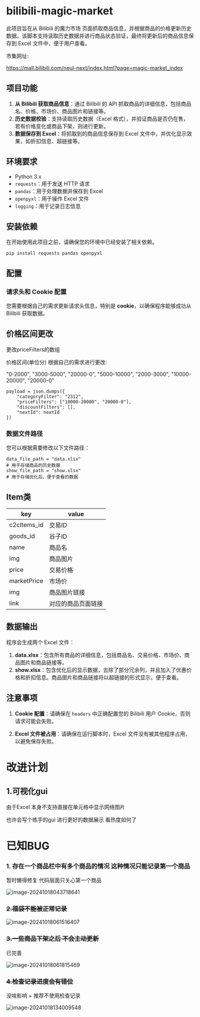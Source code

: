# bilibili-magic-market

此项目旨在从 Bilibili 的魔力市场  页面抓取商品信息，并根据商品的价格更新历史数据。该脚本支持读取历史数据并进行商品状态验证，最终将更新后的商品信息保存到 Excel 文件中，便于用户查看。

市集网址:

https://mall.bilibili.com/neul-next/index.html?page=magic-market_index

## 项目功能

1. **从 Bilibili 获取商品信息**：通过 Bilibili 的 API 抓取商品的详细信息，包括商品名、价格、市场价、商品图片和链接等。
2. **历史数据校验**：支持读取历史数据（Excel 格式），并验证商品是否仍在售，若有价格变化或商品下架，则进行更新。
3. **数据保存到 Excel**：将抓取到的商品信息保存到 Excel 文件中，并优化显示效果，如折扣信息、超链接等。

## 环境要求

- Python 3.x
- `requests`：用于发送 HTTP 请求
- `pandas`：用于处理数据并保存到 Excel
- `openpyxl`：用于操作 Excel 文件
- `logging`：用于记录日志信息

## 安装依赖

在开始使用此项目之前，请确保您的环境中已经安装了相关依赖。

```
pip install requests pandas openpyxl
```

## 配置

### 请求头和 Cookie 配置

您需要根据自己的需求更新请求头信息，特别是 **cookie**，以确保程序能够成功从 Bilibili 获取数据。

## 价格区间更改

更改priceFilters的数组

价格区间(单位分) 根据自己的需求进行更改:

"0-2000", "3000-5000", "20000-0", "5000-10000", "2000-3000", "10000-20000", "20000-0"

```
payload = json.dumps({
    "categoryFilter": "2312",
    "priceFilters": ["10000-20000", "20000-0"],
    "discountFilters": [],
    "nextId": nextId
})
```

### 数据文件路径

您可以根据需要修改以下文件路径：

```
data_file_path = "data.xlsx"  
# 用于存储商品的历史数据
show_file_path = "show.xlsx" 
# 用于存储优化后、便于查看的数据
```

## Item类


| key         | value              |
| ----------- | ------------------ |
| c2cItems_id | 交易ID             |
| goods_id    | 谷子ID             |
| name        | 商品名             |
| img         | 商品图片           |
| price       | 交易价格           |
| marketPrice | 市场价             |
| img         | 商品图片链接       |
| link        | 对应的商品页面链接 |

## 数据输出

程序会生成两个 Excel 文件：

1. **data.xlsx**：包含所有商品的详细信息，包括商品名、交易价格、市场价、商品图片和商品链接等。
2. **show.xlsx**：包含优化后的显示数据，去除了部分冗余列，并且加入了优惠价格和折扣信息。商品图片和商品链接将以超链接的形式显示，便于查看。

## 注意事项

1. **Cookie 配置**：请确保在 `headers` 中正确配置您的 Bilibili 用户 Cookie，否则请求可能会失败。

2. **Excel 文件被占用**：请确保在运行脚本时，Excel 文件没有被其他程序占用，以避免保存失败。

   

# 改进计划

## 1.可视化gui

由于Excel 本身不支持直接在单元格中显示网络图片 

也许会写个练手的gui 进行更好的数据展示 看热度如何了



# 已知BUG

### 1. 存在一个商品栏中有多个商品的情况 这种情况只能记录第一个商品

暂时懒得修复 代码层面只关心第一个商品 

![image-20241018043718641](C:\Users\MaFuY\Desktop\PythonProjects\bilibili-magic-market\README.assets\image-20241018043718641.png)

### ~~2.福袋不能被正常记录~~

![image-20241018061516407](C:\Users\MaFuY\Desktop\PythonProjects\bilibili-magic-market\README.assets\image-20241018061516407.png)

### ~~3.一些商品下架之后 不会主动更新~~

已完善

![image-20241018061815469](C:\Users\MaFuY\Desktop\PythonProjects\bilibili-magic-market\README.assets\image-20241018061815469.png)

### ~~4.检查记录进度会有错位~~

没啥影响 + 推荐不使用检查记录

![image-20241018134009548](C:\Users\MaFuY\Desktop\PythonProjects\bilibili-magic-market\README.assets\image-20241018134009548.png)
